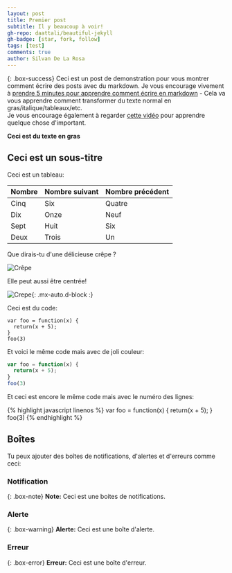```yaml
---
layout: post
title: Premier post
subtitle: Il y beaucoup à voir!
gh-repo: daattali/beautiful-jekyll
gh-badge: [star, fork, follow]
tags: [test]
comments: true
author: Silvan De La Rosa
---
```


{: .box-success}
Ceci est un post de demonstration pour vous montrer comment écrire des posts avec du markdown. Je vous encourage vivement à [prendre 5 minutes pour apprendre comment écrire en markdown](https://markdowntutorial.com/) - Cela va vous apprendre comment transformer du texte normal en gras/italique/tableaux/etc.<br/> Je vous encourage également à regarder [cette vidéo](https://www.youtube.com/channel/UC5DNocSirFo2o0bonM9FrPw) pour apprendre quelque chose d'important.

**Ceci est du texte en gras**

## Ceci est un sous-titre

Ceci est un tableau:

| Nombre | Nombre suivant | Nombre précédent |
| :------ |:--- | :--- |
| Cinq | Six | Quatre |
| Dix | Onze | Neuf |
| Sept | Huit | Six |
| Deux | Trois | Un |

Que dirais-tu d'une délicieuse crêpe ?

![Crêpe](https://beautifuljekyll.com/assets/img/crepe.jpg)

Elle peut aussi être centrée!

![Crepe](https://beautifuljekyll.com/assets/img/crepe.jpg){: .mx-auto.d-block :}

Ceci est du code:

~~~
var foo = function(x) {
  return(x + 5);
}
foo(3)
~~~

Et voici le même code mais avec de joli couleur:

```javascript
var foo = function(x) {
  return(x + 5);
}
foo(3)
```

Et ceci est encore le même code mais avec le numéro des lignes:

{% highlight javascript linenos %}
var foo = function(x) {
  return(x + 5);
}
foo(3)
{% endhighlight %}

## Boîtes
Tu peux ajouter des boîtes de notifications, d'alertes et d'erreurs comme ceci:

### Notification

{: .box-note}
**Note:** Ceci est une boites de notifications.

### Alerte

{: .box-warning}
**Alerte:** Ceci est une boîte d'alerte.

### Erreur

{: .box-error}
**Erreur:** Ceci est une boîte d'erreur.
